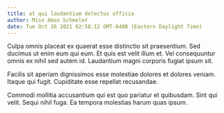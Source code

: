 ```yaml
---
title: at qui laudantium delectus officia
author: Miss Amos Schmeler
date: Tue Oct 26 2021 02:58:12 GMT-0400 (Eastern Daylight Time)
---
```

Culpa omnis placeat ex quaerat esse distinctio sit praesentium. Sed ducimus ut enim eum qui eum. Et quis est velit illum et. Vel consequuntur omnis ex nihil sed autem id. Laudantium magni corporis fugiat ipsum sit.

 Facilis sit aperiam dignissimos esse molestiae dolores et dolores veniam. Itaque qui fugit. Cupiditate esse repellat recusandae.

 Commodi mollitia accusantium qui est quo pariatur et quibusdam. Sint qui velit. Sequi nihil fuga. Ea tempora molestias harum quas ipsum.